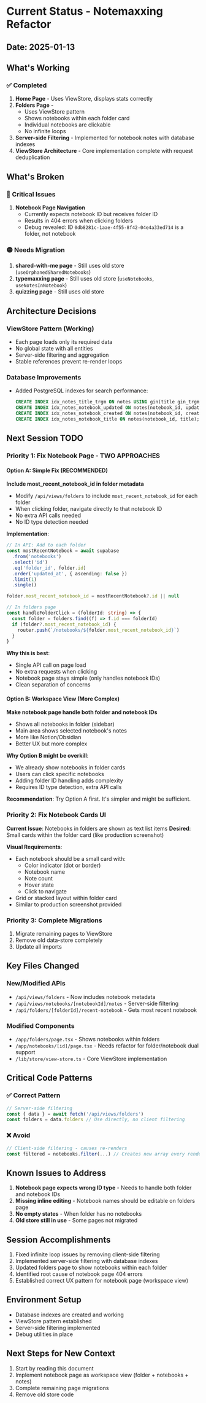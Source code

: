 # Current Status - Notemaxxing Refactor

## Date: 2025-01-13

## What's Working

### ✅ Completed

1. **Home Page** - Uses ViewStore, displays stats correctly
2. **Folders Page** -
   - Uses ViewStore pattern
   - Shows notebooks within each folder card
   - Individual notebooks are clickable
   - No infinite loops
3. **Server-side Filtering** - Implemented for notebook notes with database indexes
4. **ViewStore Architecture** - Core implementation complete with request deduplication

## What's Broken

### 🔴 Critical Issues

1. **Notebook Page Navigation**
   - Currently expects notebook ID but receives folder ID
   - Results in 404 errors when clicking folders
   - Debug revealed: ID `0db8281c-1aae-4f55-8f42-04e4a33ed714` is a folder, not notebook

### 🟡 Needs Migration

1. **shared-with-me page** - Still uses old store (`useOrphanedSharedNotebooks`)
2. **typemaxxing page** - Still uses old store (`useNotebooks`, `useNotesInNotebook`)
3. **quizzing page** - Still uses old store

## Architecture Decisions

### ViewStore Pattern (Working)

- Each page loads only its required data
- No global state with all entities
- Server-side filtering and aggregation
- Stable references prevent re-render loops

### Database Improvements

- Added PostgreSQL indexes for search performance:
  ```sql
  CREATE INDEX idx_notes_title_trgm ON notes USING gin(title gin_trgm_ops);
  CREATE INDEX idx_notes_notebook_updated ON notes(notebook_id, updated_at DESC);
  CREATE INDEX idx_notes_notebook_created ON notes(notebook_id, created_at DESC);
  CREATE INDEX idx_notes_notebook_title ON notes(notebook_id, title);
  ```

## Next Session TODO

### Priority 1: Fix Notebook Page - TWO APPROACHES

#### Option A: Simple Fix (RECOMMENDED)

**Include most_recent_notebook_id in folder metadata**

- Modify `/api/views/folders` to include `most_recent_notebook_id` for each folder
- When clicking folder, navigate directly to that notebook ID
- No extra API calls needed
- No ID type detection needed

**Implementation**:

```typescript
// In API: Add to each folder
const mostRecentNotebook = await supabase
  .from('notebooks')
  .select('id')
  .eq('folder_id', folder.id)
  .order('updated_at', { ascending: false })
  .limit(1)
  .single()

folder.most_recent_notebook_id = mostRecentNotebook?.id || null

// In folders page
const handleFolderClick = (folderId: string) => {
  const folder = folders.find((f) => f.id === folderId)
  if (folder?.most_recent_notebook_id) {
    router.push(`/notebooks/${folder.most_recent_notebook_id}`)
  }
}
```

**Why this is best**:

- Single API call on page load
- No extra requests when clicking
- Notebook page stays simple (only handles notebook IDs)
- Clean separation of concerns

#### Option B: Workspace View (More Complex)

**Make notebook page handle both folder and notebook IDs**

- Shows all notebooks in folder (sidebar)
- Main area shows selected notebook's notes
- More like Notion/Obsidian
- Better UX but more complex

**Why Option B might be overkill**:

- We already show notebooks in folder cards
- Users can click specific notebooks
- Adding folder ID handling adds complexity
- Requires ID type detection, extra API calls

**Recommendation**: Try Option A first. It's simpler and might be sufficient.

### Priority 2: Fix Notebook Cards UI

**Current Issue**: Notebooks in folders are shown as text list items
**Desired**: Small cards within the folder card (like production screenshot)

**Visual Requirements**:

- Each notebook should be a small card with:
  - Color indicator (dot or border)
  - Notebook name
  - Note count
  - Hover state
  - Click to navigate
- Grid or stacked layout within folder card
- Similar to production screenshot provided

### Priority 3: Complete Migrations

1. Migrate remaining pages to ViewStore
2. Remove old data-store completely
3. Update all imports

## Key Files Changed

### New/Modified APIs

- `/api/views/folders` - Now includes notebook metadata
- `/api/views/notebooks/[notebookId]/notes` - Server-side filtering
- `/api/folders/[folderId]/recent-notebook` - Gets most recent notebook

### Modified Components

- `/app/folders/page.tsx` - Shows notebooks within folders
- `/app/notebooks/[id]/page.tsx` - Needs refactor for folder/notebook dual support
- `/lib/store/view-store.ts` - Core ViewStore implementation

## Critical Code Patterns

### ✅ Correct Pattern

```typescript
// Server-side filtering
const { data } = await fetch('/api/views/folders')
const folders = data.folders // Use directly, no client filtering
```

### ❌ Avoid

```typescript
// Client-side filtering - causes re-renders
const filtered = notebooks.filter(...) // Creates new array every render
```

## Known Issues to Address

1. **Notebook page expects wrong ID type** - Needs to handle both folder and notebook IDs
2. **Missing inline editing** - Notebook names should be editable on folders page
3. **No empty states** - When folder has no notebooks
4. **Old store still in use** - Some pages not migrated

## Session Accomplishments

1. Fixed infinite loop issues by removing client-side filtering
2. Implemented server-side filtering with database indexes
3. Updated folders page to show notebooks within each folder
4. Identified root cause of notebook page 404 errors
5. Established correct UX pattern for notebook page (workspace view)

## Environment Setup

- Database indexes are created and working
- ViewStore pattern established
- Server-side filtering implemented
- Debug utilities in place

## Next Steps for New Context

1. Start by reading this document
2. Implement notebook page as workspace view (folder + notebooks + notes)
3. Complete remaining page migrations
4. Remove old store code
